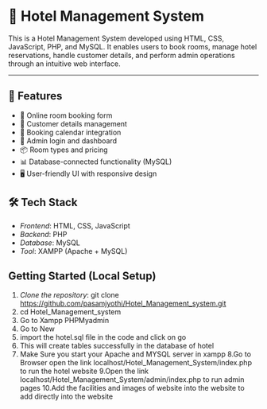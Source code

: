 ﻿
# 🏨 Hotel Management System

This is a Hotel Management System developed using HTML, CSS, JavaScript, PHP, and MySQL. It enables users to book rooms, manage hotel reservations, handle customer details, and perform admin operations through an intuitive web interface.

---

## 📌 Features

- 🧾 Online room booking form
- 🧍 Customer details management
- 📅 Booking calendar integration
- 🔐 Admin login and dashboard
- 📦 Room types and pricing
- 📊 Database-connected functionality (MySQL)
- 🖥 User-friendly UI with responsive design


## 🛠 Tech Stack

- *Frontend*: HTML, CSS, JavaScript
- *Backend*: PHP
- *Database*: MySQL
- *Tool*: XAMPP (Apache + MySQL)


## Getting Started (Local Setup)

1. *Clone the repository*:
   git clone https://github.com/pasamjyothi/Hotel_Management_system.git
2. cd Hotel_Management_system
3. Go to Xampp PHPMyadmin
4. Go to New
5. import the hotel.sql file in the code and click on go
6. This will create tables successfully in the database of hotel
7. Make Sure you start your Apache and MYSQL server in xampp
8.Go to Browser open the link localhost/Hotel_Management_System/index.php to run the hotel website
9.Open the link localhost/Hotel_Management_System/admin/index.php to run admin pages
10.Add the facilities and images of website into the website to add directly into the website   
   




